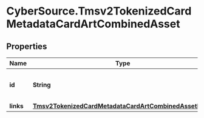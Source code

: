 # CyberSource.Tmsv2TokenizedCardMetadataCardArtCombinedAsset

## Properties
Name | Type | Description | Notes
------------ | ------------- | ------------- | -------------
**id** | **String** | The Id of the combined asset.  | [optional] 
**links** | [**Tmsv2TokenizedCardMetadataCardArtCombinedAssetLinks**](Tmsv2TokenizedCardMetadataCardArtCombinedAssetLinks.md) |  | [optional] 


